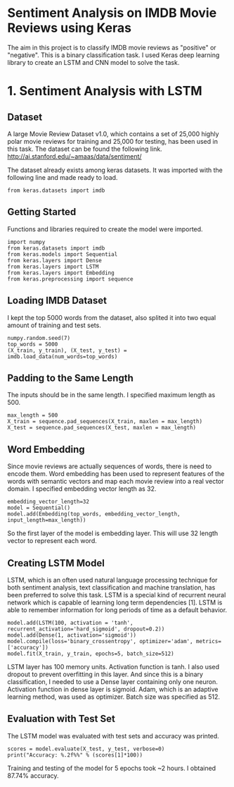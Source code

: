 # Sentiment Analysis on IMDB Movie Reviews using Keras

The aim in this project is to classify IMDB movie reviews as "positive" or "negative". This is a binary classification task. I used Keras deep learning library to create an LSTM and CNN model to solve the task.

# 1. Sentiment Analysis with LSTM
## Dataset
A large Movie Review Dataset v1.0, which contains a set of 25,000 highly polar movie reviews for training and 25,000 for testing, has been used in this task. The dataset can be found the following link.
http://ai.stanford.edu/~amaas/data/sentiment/

The dataset already exists among keras datasets. It was imported with the following line and made ready to load.
```
from keras.datasets import imdb
```
## Getting Started
Functions and libraries required to create the model were imported.
```
import numpy
from keras.datasets import imdb
from keras.models import Sequential
from keras.layers import Dense
from keras.layers import LSTM
from keras.layers import Embedding
from keras.preprocessing import sequence
```
## Loading IMDB Dataset
I kept the top 5000 words from the dataset, also splited it into two equal amount of training and test sets.

```
numpy.random.seed(7)
top_words = 5000
(X_train, y_train), (X_test, y_test) = imdb.load_data(num_words=top_words)
```

## Padding to the Same Length
The inputs should be in the same length. I specified maximum length as 500.
```
max_length = 500
X_train = sequence.pad_sequences(X_train, maxlen = max_length)
X_test = sequence.pad_sequences(X_test, maxlen = max_length)
```
## Word Embedding
Since movie reviews are actually sequences of words, there is need to encode them. Word embedding has been used to represent features of the words with semantic vectors and map each movie review into a real vector domain. I specified embedding vector length as 32.

```
embedding_vector_length=32
model = Sequential()
model.add(Embedding(top_words, embedding_vector_length, input_length=max_length))
```
So the first layer of the model is embedding layer. This will use 32 length vector to represent each word.

## Creating LSTM Model
LSTM, which is an often used natural language processing technique for both sentiment analysis, text classification and machine translation, has been preferred to solve this task. LSTM is a special kind of recurrent neural network which is capable of learning long term dependencies [1]. LSTM is able to remember information for long periods of time as a default behavior.

```
model.add(LSTM(100, activation = 'tanh', recurrent_activation='hard_sigmoid', dropout=0.2))
model.add(Dense(1, activation='sigmoid'))
model.compile(loss='binary_crossentropy', optimizer='adam', metrics=['accuracy'])
model.fit(X_train, y_train, epochs=5, batch_size=512)
```
 
LSTM layer has 100 memory units. Activation function is tanh. I also used dropout to prevent overfitting in this layer. And since this is a binary classification, I needed to use a Dense layer containing only one neuron. Activation function in dense layer is sigmoid.
Adam, which is an adaptive learning method, was used as optimizer. Batch size was specified as 512.

## Evaluation with Test Set
The LSTM model was evaluated with test sets and accuracy was printed.

```
scores = model.evaluate(X_test, y_test, verbose=0)
print("Accuracy: %.2f%%" % (scores[1]*100))
```
Training and testing of the model for 5 epochs took ~2 hours. I obtained 87.74% accuracy.
